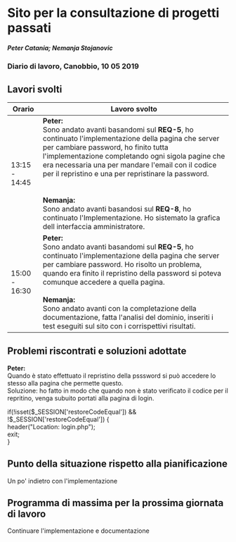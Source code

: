 # Sito per la consultazione di progetti passati  
##### Peter Catania; Nemanja Stojanovic
### Diario di lavoro, Canobbio, 10 05 2019

## Lavori svolti


|Orario        |Lavoro svolto                 |
|--------------|------------------------------|
| 13:15 - 14:45 | **Peter:**<br> Sono andato avanti basandomi sul **REQ-5**, ho continuato l'implementazione della pagina che server per cambiare password, ho finito tutta l'implementazione completando ogni sigola pagine che era necessaria una per mandare l'email con il codice per il repristino e una per repristinare la password.<br> <br><br>**Nemanja:**<br> Sono andato avanti basandosi sul **REQ-8**, ho continuato l'Implementazione. Ho sistemato la grafica dell interfaccia amministratore. |
| 15:00 - 16:30 | **Peter:**<br> Sono andato avanti basandomi sul **REQ-5**, ho continuato l'implementazione della pagina che server per cambiare password. Ho risolto un problema, quando era finito il repristino della password si poteva comunque accedere a quella pagina. <br><br>**Nemanja:**<br> Sono andato avanti con la completazione della documentazione, fatta l'analisi del dominio, inseriti i test eseguiti sul sito con i corrispettivi risultati.|


##  Problemi riscontrati e soluzioni adottate
**Peter:**<br> Quando è stato effettuato il repristino della psssword si può accedere lo stesso alla pagina che permette questo.<br>
Soluzione: ho fatto in modo che quando non è stato verificato il codice per il repritino, venga subuito portati alla pagina di login.<br>

if(!isset($_SESSION['restoreCodeEqual']) &&  !$_SESSION['restoreCodeEqual']) {<br>
  header("Location: login.php");<br>
  exit;<br>
}

##  Punto della situazione rispetto alla pianificazione
Un po' indietro con l'implementazione

## Programma di massima per la prossima giornata di lavoro
Continuare l'implementazione e documentazione
